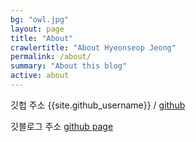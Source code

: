```yaml
---
bg: "owl.jpg"
layout: page
title: "About"
crawlertitle: "About Hyeonseop Jeong"
permalink: /about/
summary: "About this blog"
active: about
---
```


깃헙 주소
{{site.github_username}} /
[github](https://github.com/HyeonseopJeong)

깃블로그 주소
[github page](https://HyeonseopJeong.github.io)